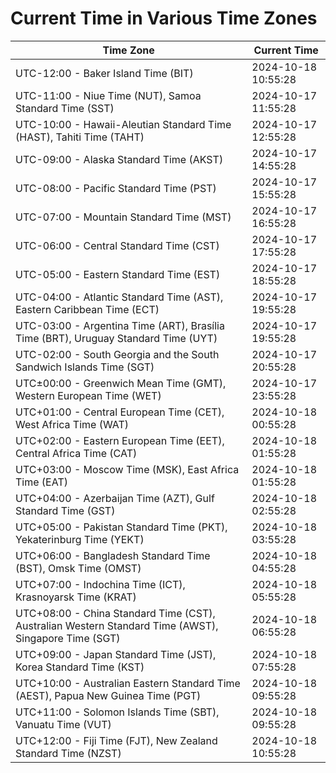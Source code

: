 # Current Time in Various Time Zones

| Time Zone | Current Time |
|-----------|--------------|
| UTC-12:00 - Baker Island Time (BIT) | 2024-10-18 10:55:28 |
| UTC-11:00 - Niue Time (NUT), Samoa Standard Time (SST) | 2024-10-17 11:55:28 |
| UTC-10:00 - Hawaii-Aleutian Standard Time (HAST), Tahiti Time (TAHT) | 2024-10-17 12:55:28 |
| UTC-09:00 - Alaska Standard Time (AKST) | 2024-10-17 14:55:28 |
| UTC-08:00 - Pacific Standard Time (PST) | 2024-10-17 15:55:28 |
| UTC-07:00 - Mountain Standard Time (MST) | 2024-10-17 16:55:28 |
| UTC-06:00 - Central Standard Time (CST) | 2024-10-17 17:55:28 |
| UTC-05:00 - Eastern Standard Time (EST) | 2024-10-17 18:55:28 |
| UTC-04:00 - Atlantic Standard Time (AST), Eastern Caribbean Time (ECT) | 2024-10-17 19:55:28 |
| UTC-03:00 - Argentina Time (ART), Brasília Time (BRT), Uruguay Standard Time (UYT) | 2024-10-17 19:55:28 |
| UTC-02:00 - South Georgia and the South Sandwich Islands Time (SGT) | 2024-10-17 20:55:28 |
| UTC±00:00 - Greenwich Mean Time (GMT), Western European Time (WET) | 2024-10-17 23:55:28 |
| UTC+01:00 - Central European Time (CET), West Africa Time (WAT) | 2024-10-18 00:55:28 |
| UTC+02:00 - Eastern European Time (EET), Central Africa Time (CAT) | 2024-10-18 01:55:28 |
| UTC+03:00 - Moscow Time (MSK), East Africa Time (EAT) | 2024-10-18 01:55:28 |
| UTC+04:00 - Azerbaijan Time (AZT), Gulf Standard Time (GST) | 2024-10-18 02:55:28 |
| UTC+05:00 - Pakistan Standard Time (PKT), Yekaterinburg Time (YEKT) | 2024-10-18 03:55:28 |
| UTC+06:00 - Bangladesh Standard Time (BST), Omsk Time (OMST) | 2024-10-18 04:55:28 |
| UTC+07:00 - Indochina Time (ICT), Krasnoyarsk Time (KRAT) | 2024-10-18 05:55:28 |
| UTC+08:00 - China Standard Time (CST), Australian Western Standard Time (AWST), Singapore Time (SGT) | 2024-10-18 06:55:28 |
| UTC+09:00 - Japan Standard Time (JST), Korea Standard Time (KST) | 2024-10-18 07:55:28 |
| UTC+10:00 - Australian Eastern Standard Time (AEST), Papua New Guinea Time (PGT) | 2024-10-18 09:55:28 |
| UTC+11:00 - Solomon Islands Time (SBT), Vanuatu Time (VUT) | 2024-10-18 09:55:28 |
| UTC+12:00 - Fiji Time (FJT), New Zealand Standard Time (NZST) | 2024-10-18 10:55:28 |
